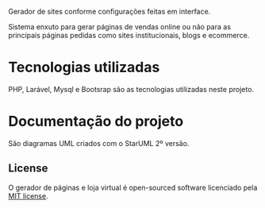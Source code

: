 Gerador de sites conforme configurações feitas em interface.

Sistema enxuto para gerar páginas de vendas online ou não para as principais páginas pedidas como sites institucionais, blogs e ecommerce.

# Tecnologias utilizadas

PHP, Larável, Mysql e Bootsrap são as tecnologias utilizadas neste projeto.

# Documentação do projeto

São diagramas UML criados com o StarUML 2º versão.

## License

O gerador de páginas e loja virtual é open-sourced software licenciado pela [MIT license](http://opensource.org/licenses/MIT).
